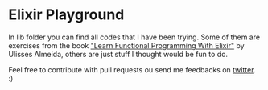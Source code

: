 # Elixir Playground

In lib folder you can find all codes that I have been trying. Some of them are exercises from the book ["Learn Functional Programming With Elixir"]("https://www.amazon.com.br/Functional-Programming-Elixir-Ulisses-Almeida/dp/168050245X/ref=sr_1_1?__mk_pt_BR=%C3%85M%C3%85%C5%BD%C3%95%C3%91&crid=3AM206AZOBQFF&keywords=learn+functional+programming+elixir&qid=1649887967&sprefix=learn+functional+programminng+elixi%2Caps%2C137&sr=8-1&ufe=app_do%3Aamzn1.fos.fcd6d665-32ba-4479-9f21-b774e276a678") by Ulisses Almeida, others are just stuff I thought would be fun to do.

Feel free to contribute with pull requests ou send me feedbacks on [twitter](www.twitter.com/DicksonMelo). :)

